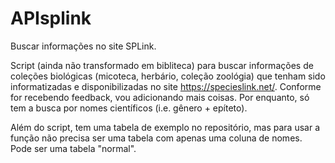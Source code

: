 # APIsplink
Buscar informações no site SPLink.


Script (ainda não transformado em bibliteca) para buscar informações de coleções biológicas (micoteca, herbário, coleção zoológia) que tenham sido 
informatizadas e disponibilizadas no site https://specieslink.net/.
Conforme for recebendo feedback, vou adicionando mais coisas. Por enquanto, só tem a busca por nomes científicos (i.e. gênero + epíteto).

Além do script, tem uma tabela de exemplo no repositório, mas para usar a função não precisa ser uma tabela com apenas uma coluna de nomes. Pode ser
uma tabela "normal".
